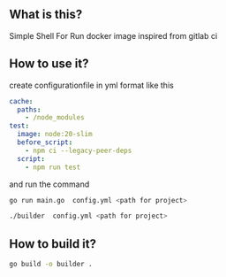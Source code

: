 ## What is this? 

Simple Shell For Run docker image inspired from gitlab ci 

## How to use it?

create configurationfile in yml format like this

```yml
cache:
  paths:
    - /node_modules
test: 
  image: node:20-slim
  before_script:
    - npm ci --legacy-peer-deps
  script:
    - npm run test
```

and run the command 

```bash
go run main.go  config.yml <path for project>
```

```bash 
./builder  config.yml <path for project>
````

## How to build it?

```bash
go build -o builder .
```
